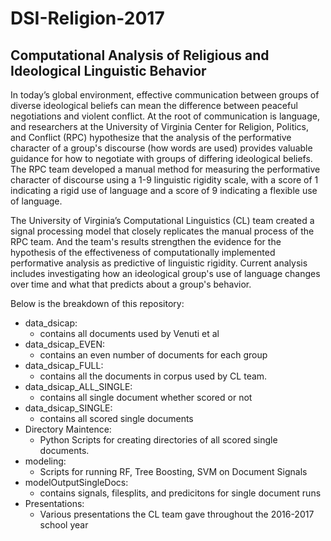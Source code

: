 # DSI-Religion-2017
## Computational Analysis of Religious and Ideological Linguistic Behavior
In today’s global environment, effective communication between groups of diverse ideological beliefs can mean the difference between peaceful negotiations and violent conflict. At the root of communication is language, and researchers at the University of Virginia Center for Religion, Politics, and Conflict (RPC) hypothesize that the analysis of the performative character of a group's discourse (how words are used) provides valuable guidance for how to negotiate with groups of differing ideological beliefs. The RPC team developed a manual method for measuring the performative character of discourse using a 1-9 linguistic rigidity scale, with a score of 1 indicating a rigid use of language and a score of 9 indicating a flexible use of language.

The University of Virginia’s Computational Linguistics (CL) team created a signal processing model that closely replicates the manual process of the RPC team. And the team's results strengthen the evidence for the hypothesis of the effectiveness of computationally implemented performative analysis as predictive of linguistic rigidity. Current analysis includes investigating how an ideological group's use of language changes over time and what that predicts about a group's behavior.

Below is the breakdown of this repository:
* data_dsicap:
  * contains all documents used by Venuti et al 
* data_dsicap_EVEN:
  * contains an even number of documents for each group
* data_dsicap_FULL:
  * contains all the documents in corpus used by CL team.
* data_dsicap_ALL_SINGLE:
  * contains all single document whether scored or not
* data_dsicap_SINGLE:
  * contains all scored single documents
* Directory Maintence:
  * Python Scripts for creating directories of all scored single documents. 
* modeling:
  * Scripts for running RF, Tree Boosting, SVM on Document Signals
* modelOutputSingleDocs:
  * contains signals, filesplits, and predicitons for single document runs
* Presentations:
  * Various presentations the CL team gave throughout the 2016-2017 school year


